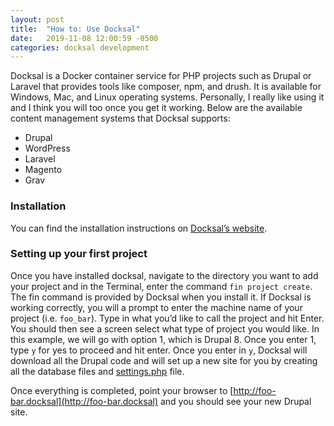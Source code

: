 ```yaml
---
layout: post
title:  "How to: Use Docksal"
date:   2019-11-08 12:00:59 -0500
categories: docksal development
---
```

Docksal is a Docker container service for PHP projects such as Drupal or Laravel that provides tools like composer, npm, and drush. It is available for Windows, Mac, and Linux operating systems. Personally, I really like using it and I think you will too once you get it working. Below are the available content management systems that Docksal supports:

* Drupal
* WordPress
* Laravel
* Magento
* Grav

### Installation

You can find the installation instructions on [Docksal’s website](https://docksal.io/installation).

### Setting up your first project

Once you have installed docksal, navigate to the directory you want to add your project and in the Terminal, enter the command `fin project create`. The fin command is provided by Docksal when you install it. If Docksal is working correctly, you will a prompt to enter the machine name of your project (i.e. `foo_bar`). Type in what you’d like to call the project and hit Enter. You should then see a screen select what type of project you would like. In this example, we will go with option 1, which is Drupal 8. Once you enter 1, type `y` for yes to proceed and hit enter. Once you enter in `y`, Docksal will download all the Drupal code and will set up a new site for you by creating all the database files and [settings.php](https://api.drupal.org/api/drupal/sites%21default%21default.settings.php/8.2.x) file.

Once everything is completed, point your browser to [http://foo-bar.docksal](http://foo-bar.docksal) and you should see your new Drupal site.
